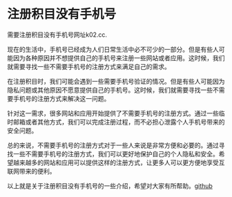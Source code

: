 # 注册积目没有手机号

需要注册积目没有手机号网址k02.cc. 

现在的生活中，手机号已经成为人们日常生活中必不可少的一部分。但是有些人可能因为各种原因并不想提供自己的手机号来注册一些网站或者应用。这时候，我们就需要寻找一些不需要手机号的注册方式来满足自己的需求。

在注册积目时，我们可能会遇到一些需要手机号验证的情况。但是有些人可能因为隐私问题或其他原因不愿意提供自己的手机号。这时候，我们就需要寻找一些不需要手机号的注册方式来解决这一问题。

针对这一需求，很多网站和应用开始提供了不需要手机号的注册方式。通过一些临时邮箱或者其他方式，我们可以完成注册过程，而不必担心泄露个人手机号带来的安全问题。

总的来说，不需要手机号的注册方式对于一些人来说是非常方便和必要的。通过寻找一些不需要手机号的注册方式，我们可以更好地保护自己的个人隐私和安全。希望越来越多的网站和应用可以提供这样的注册方式，让更多人可以更方便地享受互联网带来的便利。

以上就是关于注册积目没有手机号的一些介绍，希望对大家有所帮助。[github](https://github.com)